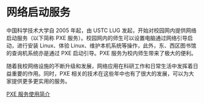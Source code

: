 ---
---

# 网络启动服务

中国科学技术大学自 2005 年起，由 USTC LUG 发起，开始对校园网内提供网络启动服务（以下简称 PXE 服务）。校园网内的师生可以设置电脑通过网络引导启动，进行安装 Linux、体验 Linux、维护本机系统等操作，此外，东、西区图书馆的查询机系统亦是通过 PXE 启动引导。PXE 服务为校内师生带来了极大的便利。

随着我校网络设施的不断升级和发展，网络应用在科研工作和日常生活中发挥着日益重要的作用。同时，PXE 相关的技术在这些年中也有了很大的发展，可以为大家提供更多更实用的服务。

[PXE 服务使用简介](/wiki/server/pxe "server:pxe:start")
